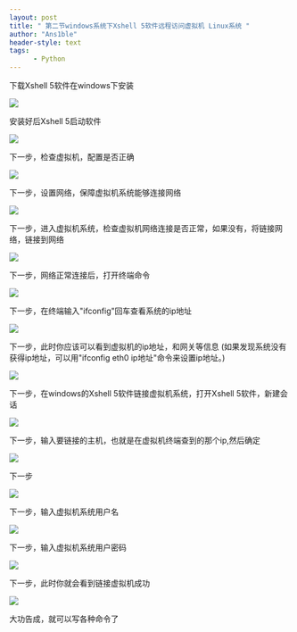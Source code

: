 ```yaml
---
layout: post
title: " 第二节windows系统下Xshell 5软件远程访问虚拟机 Linux系统 "
author: "Ans1ble"
header-style: text
tags:
      - Python
---
```


下载Xshell 5软件在windows下安装

![](https://images2015.cnblogs.com/blog/955761/201605/955761-20160513214811296-897058262.png)

安装好后Xshell 5启动软件

![](https://images2015.cnblogs.com/blog/955761/201605/955761-20160513214959921-248590496.png)

下一步，检查虚拟机，配置是否正确

![](https://images2015.cnblogs.com/blog/955761/201605/955761-20160513215218624-229295666.png)



下一步，设置网络，保障虚拟机系统能够连接网络

![](https://images2015.cnblogs.com/blog/955761/201605/955761-20160513215656234-709568176.png)



下一步，进入虚拟机系统，检查虚拟机网络连接是否正常，如果没有，将链接网络，链接到网络

![](https://images2015.cnblogs.com/blog/955761/201605/955761-20160513220103452-121771763.png)

下一步，网络正常连接后，打开终端命令

![](https://images2015.cnblogs.com/blog/955761/201605/955761-20160513220316984-329164802.png)

下一步，在终端输入"ifconfig"回车查看系统的ip地址

![](https://images2015.cnblogs.com/blog/955761/201605/955761-20160513221249890-1412880729.png)

下一步，此时你应该可以看到虚拟机的ip地址，和网关等信息     (如果发现系统没有获得ip地址，可以用"ifconfig eth0
ip地址"命令来设置ip地址。)

![](https://images2015.cnblogs.com/blog/955761/201605/955761-20160513221543405-2061970989.png)

下一步，在windows的Xshell 5软件链接虚拟机系统，打开Xshell 5软件，新建会话

![](https://images2015.cnblogs.com/blog/955761/201605/955761-20160513222019249-910275041.png)

下一步，输入要链接的主机，也就是在虚拟机终端查到的那个ip,然后确定

![](https://images2015.cnblogs.com/blog/955761/201605/955761-20160513222315609-1491180357.png)

下一步

![](https://images2015.cnblogs.com/blog/955761/201605/955761-20160513222443187-1461686097.png)

下一步，输入虚拟机系统用户名

![](https://images2015.cnblogs.com/blog/955761/201605/955761-20160513222622577-205275604.png)

下一步，输入虚拟机系统用户密码

![](https://images2015.cnblogs.com/blog/955761/201605/955761-20160513222754702-382732891.png)

下一步，此时你就会看到链接虚拟机成功

![](https://images2015.cnblogs.com/blog/955761/201605/955761-20160513223154702-655205192.png)

大功告成，就可以写各种命令了



